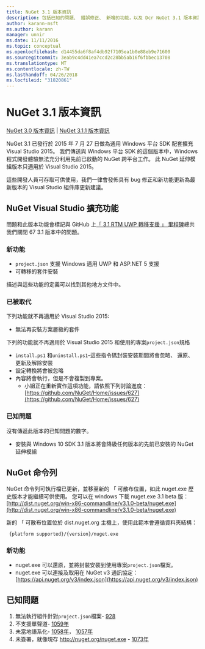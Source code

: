 ```yaml
---
title: NuGet 3.1 版本資訊
description: 包括已知的問題、 錯誤修正、 新增的功能，以及 Dcr NuGet 3.1 版本資訊。
author: karann-msft
ms.author: karann
manager: unnir
ms.date: 11/11/2016
ms.topic: conceptual
ms.openlocfilehash: d14455da6f8af4db92f7105ea1b0e88eb9e71600
ms.sourcegitcommit: 3eab9c4dd41ea7ccd2c28bb5ab16f6fbbec13708
ms.translationtype: MT
ms.contentlocale: zh-TW
ms.lasthandoff: 04/26/2018
ms.locfileid: "31820861"
---
```

# <a name="nuget-31-release-notes"></a>NuGet 3.1 版本資訊

[NuGet 3.0 版本資訊](../release-notes/nuget-3.0.0.md) | [NuGet 3.1.1 版本資訊](../release-notes/nuget-3.1.1.md)

NuGet 3.1 已發行於 2015 年 7 月 27 日做為通用 Windows 平台 SDK 配套擴充 Visual Studio 2015。 我們傳送與 Windows 平台 SDK 的這個版本中，Windows 程式開發體驗無法充分利用先前已啟動的 NuGet 跨平台工作。 此 NuGet 延伸模組版本只適用於 Visual Studio 2015。

這些開發人員可存取可供使用，我們一律會發佈具有 bug 修正和新功能更新為最新版本的 Visual Studio 組件庫更新建議。

## <a name="nuget-visual-studio-extension"></a>NuGet Visual Studio 擴充功能

問題和此版本功能會標記與 GitHub 上[「 3.1 RTM UWP 轉移支援 」 里程碑](https://github.com/NuGet/Home/issues?utf8=%E2%9C%93&q=is%3Aclosed+milestone%3A%223.1+RTM+UWP+transitive+support%22+)總共我們關閉 67 3.1 版本中的問題。

### <a name="new-features"></a>新功能

* `project.json` 支援 Windows 適用 UWP 和 ASP.NET 5 支援
* 可轉移的套件安裝

描述與這些功能的定義可以找到其他地方文件中。

### <a name="deprecated"></a>已被取代

下列功能就不再適用於 Visual Studio 2015:

* 無法再安裝方案層級的套件

下列的功能就不再適用於 Visual Studio 2015 和使用的專案`project.json`規格

* `install.ps1` 和`uninstall.ps1`-這些指令碼封裝安裝期間將會忽略、 還原、 更新及解除安裝
* 設定轉換將會被忽略
* 內容將會執行，但是不會複製到專案。
    * 小組正在重新實作這項功能，請依照下列討論進度： [https://github.com/NuGet/Home/issues/627](https://github.com/NuGet/Home/issues/627)


### <a name="known-issues"></a>已知問題

沒有傳遞此版本的已知問題的數字。

* 安裝與 Windows 10 SDK 3.1 版本將會降級任何版本的先前已安裝的 NuGet 延伸模組

## <a name="nuget-command-line"></a>NuGet 命令列

NuGet 命令列可執行檔已更新，並移至新的 「 可散布位置，如此 nuget.exe 歷史版本才能繼續可供使用。  您可以在 windows 下載 nuget.exe 3.1 beta 版： [http://dist.nuget.org/win-x86-commandline/v3.1.0-beta/nuget.exe](http://dist.nuget.org/win-x86-commandline/v3.1.0-beta/nuget.exe)

新的 「 可散布位置位於 dist.nuget.org 主機上，使用此範本會遵循資料夾結構：

     {platform supported}/{version}/nuget.exe

### <a name="new-features"></a>新功能

* nuget.exe 可以還原，並將封裝安裝到使用專案`project.json`檔案。
* nuget.exe 可以連接及取用在 NuGet v3 通訊協定： [https://api.nuget.org/v3/index.json](https://api.nuget.org/v3/index.json)

## <a name="known-issues"></a>已知問題 ##

1.    無法執行組件針對`project.json`檔案- [928](https://github.com/NuGet/Home/issues/928)
2.    不支援單聲道- [1059年](https://github.com/NuGet/Home/issues/1059)
3.    未當地語系化- [1058年](https://github.com/NuGet/Home/issues/1058)， [1057年](https://github.com/NuGet/Home/issues/1057)
4.    未簽署，就像現存 http://nuget.org/nuget.exe - [1073年](https://github.com/NuGet/Home/issues/1073)
